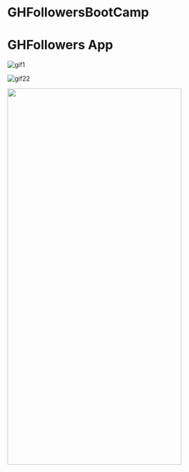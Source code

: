 # GHFollowersBootCamp

<h1> GHFollowers App</h1>

![gif1](https://user-images.githubusercontent.com/45595606/211362366-b51b96c6-ab46-4ba1-a89b-3910211aaa09.gif)

![gif22](https://user-images.githubusercontent.com/45595606/211364478-e149dd6e-0f86-47c2-9bf4-7a5c68bb4785.gif)


<img src="[https://media.giphy.com/media/vFKqnCdLPNOKc/giphy.gif](https://user-images.githubusercontent.com/45595606/211364478-e149dd6e-0f86-47c2-9bf4-7a5c68bb4785.gif)" width="390" height="844" />



